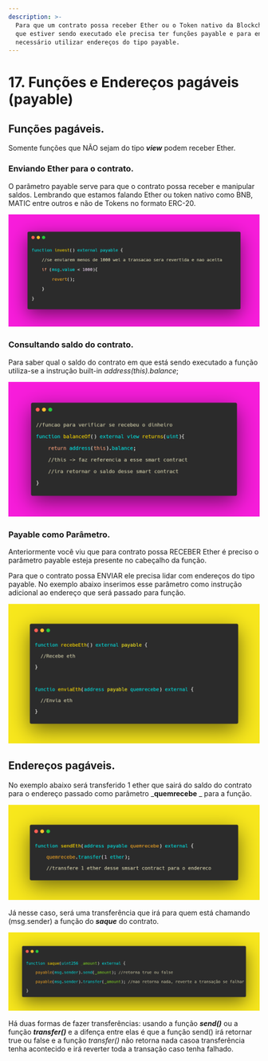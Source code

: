 ```yaml
---
description: >-
  Para que um contrato possa receber Ether ou o Token nativo da Blockchain EVM
  que estiver sendo executado ele precisa ter funções payable e para enviar é
  necessário utilizar endereços do tipo payable.
---
```


# 17. Funções e Endereços pagáveis (payable)

## Funções pagáveis.

Somente funções que NÃO sejam do tipo _**view**_ podem receber Ether.

### Enviando Ether para o contrato.

O parâmetro payable serve para que o contrato possa receber e manipular saldos. Lembrando que estamos falando Ether ou token nativo como BNB, MATIC entre outros e não de Tokens no formato ERC-20.

![](<../assets/image(97).png>)

### Consultando saldo do contrato.

Para saber qual o saldo do contrato em que está sendo executado a função utiliza-se a instrução built-in _address(this).balance_;

![](<../assets/image(83).png>)

### Payable como Parâmetro.

Anteriormente você viu que para contrato possa RECEBER Ether é preciso o parâmetro payable esteja presente no cabeçalho da função.

Para que o contrato possa ENVIAR ele precisa lidar com endereços do tipo payable. No exemplo abaixo inserimos esse parâmetro como instrução adicional ao endereço que será passado para função.

![](<../assets/image(79).png>)

## Endereços pagáveis.

No exemplo abaixo será transferido 1 ether que sairá do saldo do contrato para o endereço passado como parâmetro _**quemrecebe** _ para a função.

![](<../assets/image(73).png>)

Já nesse caso, será uma transferência que irá para quem está chamando (msg.sender) a função do _**saque**_ do contrato.

![](<../assets/image(40).png>)

Há duas formas de fazer transferências: usando a função _**send()**_ ou a função _**transfer()**_ e a difença entre elas é que a função send() irá retornar true ou false e a função _transfer()_ não retorna nada casoa transferência tenha acontecido e irá reverter toda a transação caso tenha falhado.
